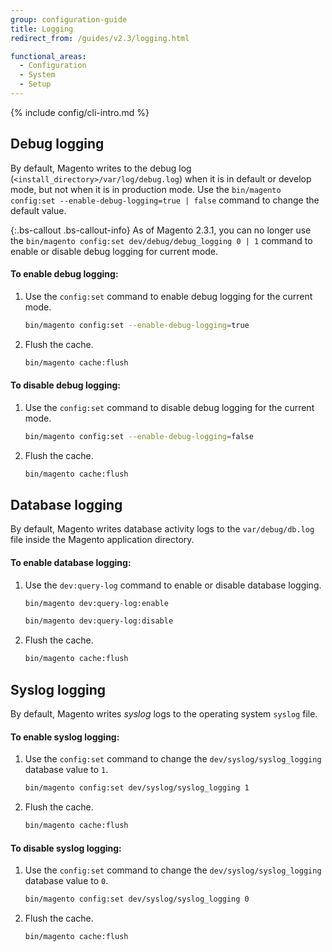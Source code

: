 ```yaml
---
group: configuration-guide
title: Logging
redirect_from: /guides/v2.3/logging.html

functional_areas:
  - Configuration
  - System
  - Setup
---
```


{% include config/cli-intro.md %}

## Debug logging

By default, Magento writes to the debug log (`<install_directory>/var/log/debug.log`) when it is in default or develop mode, but not when it is in production mode. Use the `bin/magento config:set --enable-debug-logging=true | false` command to change the default value.

{:.bs-callout .bs-callout-info}
As of Magento 2.3.1, you can no longer use the `bin/magento config:set dev/debug/debug_logging 0 | 1` command to enable or disable debug logging for current mode.

#### To enable debug logging:

1. Use the `config:set` command to enable debug logging for the current mode.

    ```bash
    bin/magento config:set --enable-debug-logging=true
    ```

2. Flush the cache.

    ```bash
    bin/magento cache:flush
    ```

#### To disable debug logging:

1. Use the `config:set` command to disable debug logging for the current mode.

    ```bash
    bin/magento config:set --enable-debug-logging=false
    ```

1. Flush the cache.

    ```bash
    bin/magento cache:flush
    ```

## Database logging

By default, Magento writes database activity logs to the `var/debug/db.log` file inside the Magento application directory.

#### To enable database logging:

1. Use the `dev:query-log` command to enable or disable database logging.

    ```bash
    bin/magento dev:query-log:enable
    ```
    ```bash
    bin/magento dev:query-log:disable
    ```

1. Flush the cache.

    ```bash
    bin/magento cache:flush
    ```

## Syslog logging

By default, Magento writes _syslog_ logs to the operating system `syslog` file.

#### To enable syslog logging:

1. Use the `config:set` command to change the `dev/syslog/syslog_logging` database value to `1`.

    ```bash
    bin/magento config:set dev/syslog/syslog_logging 1
    ```

1. Flush the cache.

    ```bash
    bin/magento cache:flush
    ```

#### To disable syslog logging:

1. Use the `config:set` command to change the `dev/syslog/syslog_logging` database value to `0`.

    ```bash
    bin/magento config:set dev/syslog/syslog_logging 0
    ```

1. Flush the cache.

    ```bash
    bin/magento cache:flush
    ```
